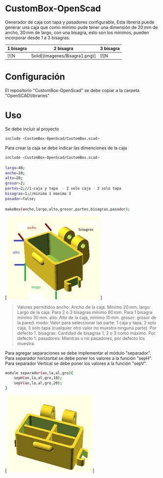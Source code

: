 # CustomBox-OpenScad

Generador de caja con tapa y pasadores configurable, Esta librería puede generar una caja que como mínimo pude tener una dimensión de 20 mm de ancho, 30 mm de largo, con una bisagra, esto son los mínimos, pueden incorporar desde 1 a 3 bisagras.

| 1  bisagra | 2 bisagra | 3 bisagra |
| ------ | ------ | ------ |
| [![N|Solid](imagenes/Bisagra1.png)] | [![N|Solid](imagenes/Bisagra2.png)] | [![N|Solid](imagenes/Bisagra3.png)] |


# Configuración

El repositorio "CustomBox-OpenScad" se debe copiar a la carpeta "OpenSCAD\libraries"

# Uso

Se debe incluir al proyecto

```sh
include <CustomBox-OpenScad/CustomBox.scad>
```

Para crear la caja se debe indicar las dimenciones de la caja

```sh
include <CustomBox-OpenScad/CustomBox.scad>

largo=40;
ancho=20;
alto=20;
grosor=2;
partes=2;//1-caja y tapa  - 2 solo caja - 3 solo tapa
bisagras=1;//minimo 1 maximo 3
pasador=false;

makeBox(ancho,largo,alto,grosor,partes,bisagras,pasador);
```

[![N|Solid](imagenes/Caja.png)]

> Valores permitidos
>   ancho: Ancho de la caja. Mínimo 20 mm.
>   largo: Largo de la caja. Para 2 o 3 bisagras mínimo 80 mm. Para 1 bisagra mínimo 30 mm.
>   alto: Alto de la caja, mínimo 10 mm.
>   grosor: grosor de la pared.
>   modo: Valor para seleccionar las parte. 1 caja y tapa, 2 solo caja, 3 solo tapa (cualquier otro valor no muestra ninguna parte). Por defecto 1.
>   bisagras: Cantidad de bisagras 1, 2 o 3 como máximo. Por defecto 1.
>   pasadores: Mientras o no pasadores, por defecto los muestra.

Para agregar separaciones se debe implementar el módulo "separador".
Para separador horizontal se debe poner los valores a la función "sepH".
Para separador Vertical se debe poner los valores a la función "sepV".

```sh
module separador(an,la,al,gro){
    sepH(an,la,al,gro,10);
    sepV(an,la,al,gro,20);
}
```

[![N|Solid](imagenes/CajaSeparador.png)]